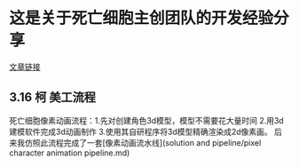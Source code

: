 # 这是关于死亡细胞主创团队的开发经验分享
[文章链接](https://indie-guider.games/post/DevStudy-DeadCells/)
## 3.16 柯 美工流程
死亡细胞像素动画流程：1.先对创建角色3d模型，模型不需要花大量时间 2.用3d建模软件完成3d动画制作 3.使用其自研程序将3d模型精确渲染成2d像素画。
后来我仿照此流程完成了一套[像素动画流水线](solution and pipeline/pixel character animation pipeline.md)
